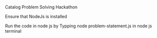 Catalog Problem Solving Hackathon

Ensure that NodeJs is installed

Run the code in node js by Typping
node problem-statement.js
in node js terminal
